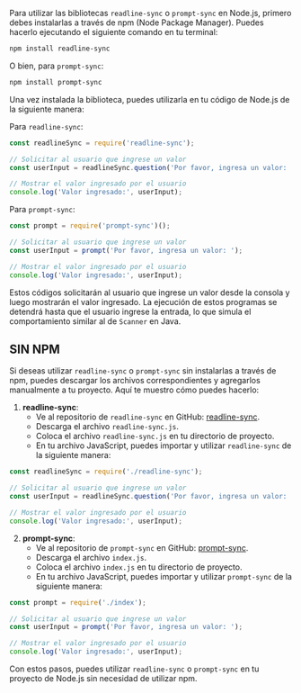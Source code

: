Para utilizar las bibliotecas `readline-sync` o `prompt-sync` en Node.js, primero debes instalarlas a través de npm (Node Package Manager). Puedes hacerlo ejecutando el siguiente comando en tu terminal:

```bash
npm install readline-sync
```

O bien, para `prompt-sync`:

```bash
npm install prompt-sync
```

Una vez instalada la biblioteca, puedes utilizarla en tu código de Node.js de la siguiente manera:

Para `readline-sync`:

```javascript
const readlineSync = require('readline-sync');

// Solicitar al usuario que ingrese un valor
const userInput = readlineSync.question('Por favor, ingresa un valor: ');

// Mostrar el valor ingresado por el usuario
console.log('Valor ingresado:', userInput);
```

Para `prompt-sync`:

```javascript
const prompt = require('prompt-sync')();

// Solicitar al usuario que ingrese un valor
const userInput = prompt('Por favor, ingresa un valor: ');

// Mostrar el valor ingresado por el usuario
console.log('Valor ingresado:', userInput);
```

Estos códigos solicitarán al usuario que ingrese un valor desde la consola y luego mostrarán el valor ingresado. La ejecución de estos programas se detendrá hasta que el usuario ingrese la entrada, lo que simula el comportamiento similar al de `Scanner` en Java.

## SIN NPM
Si deseas utilizar `readline-sync` o `prompt-sync` sin instalarlas a través de npm, puedes descargar los archivos correspondientes y agregarlos manualmente a tu proyecto. Aquí te muestro cómo puedes hacerlo:

1. **readline-sync**:
   - Ve al repositorio de `readline-sync` en GitHub: [readline-sync](https://github.com/anseki/readline-sync).
   - Descarga el archivo `readline-sync.js`.
   - Coloca el archivo `readline-sync.js` en tu directorio de proyecto.
   - En tu archivo JavaScript, puedes importar y utilizar `readline-sync` de la siguiente manera:

```javascript
const readlineSync = require('./readline-sync');

// Solicitar al usuario que ingrese un valor
const userInput = readlineSync.question('Por favor, ingresa un valor: ');

// Mostrar el valor ingresado por el usuario
console.log('Valor ingresado:', userInput);
```

2. **prompt-sync**:
   - Ve al repositorio de `prompt-sync` en GitHub: [prompt-sync](https://github.com/heapwolf/prompt-sync).
   - Descarga el archivo `index.js`.
   - Coloca el archivo `index.js` en tu directorio de proyecto.
   - En tu archivo JavaScript, puedes importar y utilizar `prompt-sync` de la siguiente manera:

```javascript
const prompt = require('./index');

// Solicitar al usuario que ingrese un valor
const userInput = prompt('Por favor, ingresa un valor: ');

// Mostrar el valor ingresado por el usuario
console.log('Valor ingresado:', userInput);
```

Con estos pasos, puedes utilizar `readline-sync` o `prompt-sync` en tu proyecto de Node.js sin necesidad de utilizar npm.